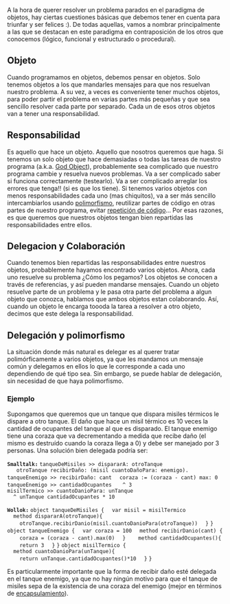 A la hora de querer resolver un problema parados en el paradigma de objetos, hay ciertas cuestiones básicas que debemos tener en cuenta para triunfar y ser felices :). De todas aquellas, vamos a nombrar principalmente a las que se destacan en este paradigma en contraposición de los otros que conocemos (lógico, funcional y estructurado o procedural).

Objeto
------

Cuando programamos en objetos, debemos pensar en objetos. Solo tenemos objetos a los que mandarles mensajes para que nos resuelvan nuestro problema. A su vez, a veces es conveniente tener muchos objetos, para poder partir el problema en varias partes más pequeñas y que sea sencillo resolver cada parte por separado. Cada un de esos otros objetos van a tener una responsabilidad.

Responsabilidad
---------------

Es aquello que hace un objeto. Aquello que nosotros queremos que haga. Si tenemos un solo objeto que hace demasiadas o todas las tareas de nuestro programa (a.k.a. [God Object](god-object.md)), probablemente sea complicado que nuestro programa cambie y resuelva nuevos problemas. Va a ser complicado saber si funciona correctamente (testearlo). Va a ser complicado arreglar los errores que tenga!! (si es que los tiene). Si tenemos varios objetos con menos responsabilidades cada uno (mas chiquitos), va a ser más sencillo intercambiarlos usando [polimorfismo](polimorfismo.md), reutilizar partes de código en otras partes de nuestro programa, evitar [repetición de código](repeticion-de-codigo.md)... Por esas razones, es que queremos que nuestros objetos tengan bien repartidas las responsabilidades entre ellos.

Delegacion y Colaboración
-------------------------

Cuando tenemos bien repartidas las responsabilidades entre nuestros objetos, probablemente hayamos encontrado varios objetos. Ahora, cada uno resuelve su problema ¿Cómo los pegamos? Los objetos se conocen a través de referencias, y así pueden mandarse mensajes. Cuando un objeto resuelve parte de un problema y le pasa otra parte del problema a algun objeto que conozca, hablamos que ambos objetos estan colaborando. Así, cuando un objeto le encarga toooda la tarea a resolver a otro objeto, decimos que este delega la responsabilidad.

Delegación y polimorfismo
-------------------------

La situación donde más natural es delegar es al querer tratar polimórficamente a varios objetos, ya que les mandamos un mensaje común y delegamos en ellos lo que le corresponde a cada uno dependiendo de qué tipo sea. Sin embargo, se puede hablar de delegación, sin necesidad de que haya polimorfismo.

### Ejemplo

Supongamos que queremos que un tanque que dispara misiles térmicos le dispare a otro tanque. El daño que hace un misil térmico es 10 veces la cantidad de ocupantes del tanque al que es disparado. El tanque enemigo tiene una coraza que va decrementando a medida que recibe daño (el mismo es destruído cuando la coraza llega a 0) y debe ser manejado por 3 personas. Una solución bien delegada podría ser:

**`Smalltalk:`**
`tanqueDeMisiles >> dispararA: otroTanque `
`   otroTanque recibirDaño: (misil cuantoDañoPara: enemigo).`
`tanqueEnemigo >> recibirDaño: cant`
`  coraza := (coraza - cant) max: 0`
`tanqueEnemigo >> cantidadOcupantes `
`  ^ 3`
`misilTermico >> cuantoDanioPara: unTanque`
`  ^ unTanque cantidadOcupantes * 10`

**`Wollok:`**
`object tanqueDeMisiles {`
`  var misil = misilTermico`
`  method dispararA(otroTanque){`
`    otroTanque.recibirDanio(misil.cuantoDanioPara(otroTanque))`
`  }`
`}`
`object tanqueEnemigo {`
`  var coraza = 100`
`  method recibirDanio(cant) {`
`    coraza = (coraza - cant).max(0)`
`  }`
` `
`  method cantidadOcupantes(){`
`    return 3`
`  }`
`}`
`object misilTermico {`
`  method cuantoDanioPara(unTanque){`
`    return unTanque.cantidadOcupantes()*10`
`  }`
`}`

Es particularmente importante que la forma de recibir daño esté delegada en el tanque enemigo, ya que no hay ningún motivo para que el tanque de misiles sepa de la existencia de una coraza del enemigo (mejor en términos de [encapsulamiento](encapsulamiento.md)).
